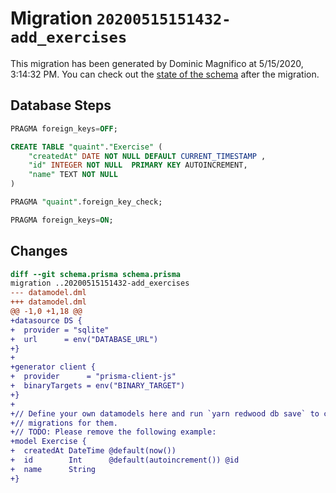 # Migration `20200515151432-add_exercises`

This migration has been generated by Dominic Magnifico at 5/15/2020, 3:14:32 PM.
You can check out the [state of the schema](./schema.prisma) after the migration.

## Database Steps

```sql
PRAGMA foreign_keys=OFF;

CREATE TABLE "quaint"."Exercise" (
    "createdAt" DATE NOT NULL DEFAULT CURRENT_TIMESTAMP ,
    "id" INTEGER NOT NULL  PRIMARY KEY AUTOINCREMENT,
    "name" TEXT NOT NULL  
) 

PRAGMA "quaint".foreign_key_check;

PRAGMA foreign_keys=ON;
```

## Changes

```diff
diff --git schema.prisma schema.prisma
migration ..20200515151432-add_exercises
--- datamodel.dml
+++ datamodel.dml
@@ -1,0 +1,18 @@
+datasource DS {
+  provider = "sqlite"
+  url      = env("DATABASE_URL")
+}
+
+generator client {
+  provider      = "prisma-client-js"
+  binaryTargets = env("BINARY_TARGET")
+}
+
+// Define your own datamodels here and run `yarn redwood db save` to create
+// migrations for them.
+// TODO: Please remove the following example:
+model Exercise {
+  createdAt DateTime @default(now())
+  id        Int      @default(autoincrement()) @id
+  name      String
+}
```


